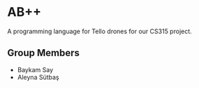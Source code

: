 # AB++
A programming language for Tello drones for our CS315 project.
## Group Members
- Baykam Say
- Aleyna Sütbaş